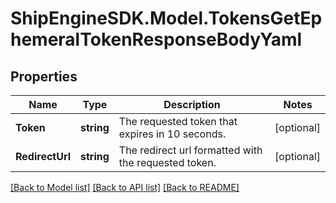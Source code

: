 # ShipEngineSDK.Model.TokensGetEphemeralTokenResponseBodyYaml

## Properties

Name | Type | Description | Notes
------------ | ------------- | ------------- | -------------
**Token** | **string** | The requested token that expires in 10 seconds. | [optional] 
**RedirectUrl** | **string** | The redirect url formatted with the requested token. | [optional] 

[[Back to Model list]](../README.md#documentation-for-models) [[Back to API list]](../README.md#documentation-for-api-endpoints) [[Back to README]](../README.md)

